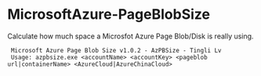 MicrosoftAzure-PageBlobSize
====================

Calculate how much space a Microsfot Azure Page Blob/Disk is really using.


     Microsoft Azure Page Blob Size v1.0.2 - AzPBSize - Tingli Lv
     Usage: azpbsize.exe <accountName> <accountKey> <pageblob url|containerName> <AzureCloud|AzureChinaCloud>
